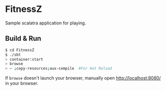 # FitnessZ #

Sample scalatra application for playing.

## Build & Run ##

```sh
$ cd FitnessZ
$ ./sbt
> container:start
> browse
> ~ ;copy-resources;aux-compile  #For Hot Reload
```

If `browse` doesn't launch your browser, manually open [http://localhost:8080/](http://localhost:8080/) in your browser.

